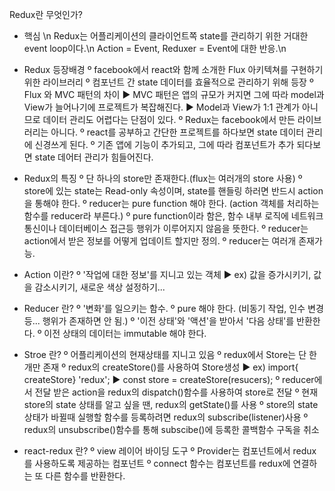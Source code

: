 Redux란 무엇인가?

- 핵심 \n
Redux는 어플리케이션의 클라이언트쪽 state를 관리하기 위한 거대한 event loop이다.\n
Action = Event, Reduxer = Event에 대한 반응.\n

- Redux 등장배경
º facebook에서 react와 함께 소개한 Flux 아키텍쳐를 구현하기 위한 라이브러리
º 컴포넌트 간 state 데이터를 효율적으로 관리하기 위해 등장
º Flux 와 MVC 패턴의 차이
	▶ MVC 패턴은 앱의 규모가 커지면 그에 따라 model과View가 늘어나기에 프로젝트가 복잡해진다.
	▶ Model과 View가 1:1 관계가 아니므로 데이터 관리도 어렵다는 단점이 있다.
º Redux는 facebook에서 만든 라이브러리는 아니다.
º react를 공부하고 간단한 프로젝트를 하다보면 state 데이터 관리에 신경쓰게 된다.
º 기존 앱에 기능이 추가되고, 그에 따라 컴포넌트가 추가 되다보면 state 데어터 관리가 힘들어진다.

- Redux의 특징
º 단 하나의 store만 존재한다.(flux는 여러개의 store 사용)
º store에 있는 state는 Read-only 속성이며, state를 핸들링 하러면 반드시 action을 통해야 한다.
º reducer는 pure function 해야 한다. (action 객체를 처리하는 함수를 reducer라 부른다.)
º pure function이라 함은, 함수 내부 로직에 네트워크 통신이나 데이터베이스 접근등 행위가 이루어지지 않음을 뜻한다.
º reducer는 action에서 받은 정보를 어떻게 업데이트 할지만 정의.
º reducer는 여러개 존재가능.

- Action 이란?
º '작업에 대한 정보'를 지니고 있는 객체
	▶ ex) 값을 증가시키기, 값을 감소시키기, 새로운 색상 설정하기...

- Reducer 란?
º '변화'를 일으키는 함수.
º pure 해야 한다. (비동기 작업, 인수 변경 등... 행위가 존재하면 안 됨.)
º '이전 상태'와 '액션'을 받아서 '다음 상태'를 반환한다.
º 이전 상태의 데이터는 immutable 해야 한다.

- Stroe 란?
º 어플리케이션의 현재상태를 지니고 있음
º redux에서 Store는 단 한개만 존재
º redux의 createStore()를 사용하여 Store생성
	▶ ex) import{ createStore} 'redux';
	▶ const store = createStore(resucers);
º reducer에서 전달 받은 action을 redux의 dispatch()함수를 사용하여 store로 전달
º 현재 store의 state 상태를 알고 싶을 땐, redux의 getState()를 사용
º store의 state 상태가 바뀔때 실행할 함수를 등록하려면 redux의 subscribe(listener)사용
º redux의 unsubscribe()함수를 통해 subscibe()에 등록한 콜백함수 구독을 취소

- react-redux 란?
º view 레이어 바이딩 도구
º Provider는 컴포넌트에서 redux를 사용하도록 제공하는 컴포넌트
º connect 함수는 컴포넌트를 redux에 연결하는 또 다른 함수를 반환한다.
